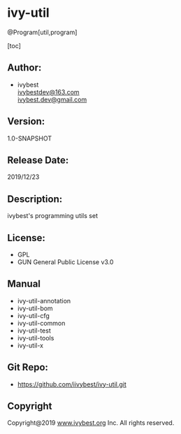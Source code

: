 # ivy-util

@Program[util,program]

[toc]

## Author: 
* ivybest
<br> ivybestdev@163.com
<br> ivybest.dev@gmail.com

## Version:
1.0-SNAPSHOT

## Release Date:
2019/12/23 

## Description: 
ivybest's programming utils set

## License:

* GPL
* GUN General Public License v3.0

## Manual
* ivy-util-annotation 
* ivy-util-bom
* ivy-util-cfg
* ivy-util-common
* ivy-util-test
* ivy-util-tools
* ivy-util-x

## Git Repo:
*  https://github.com/iivybest/ivy-util.git

## Copyright
Copyright@2019 www.ivybest.org Inc. All rights reserved.
